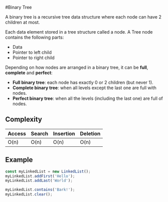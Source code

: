 #Binary Tree

A binary tree is a recursive tree data structure where each node can have 2 children at most.

Each data element stored in a tree structure called a node. A Tree node contains the following parts:
 - Data
 - Pointer to left child
 - Pointer to right child
 
Depending on how nodes are arranged in a binary tree, it can be **full**, **complete** and **perfect**:
 - **Full binary tree**: each node has exactly 0 or 2 children (but never 1).
 - **Complete binary tree**: when all levels except the last one are full with nodes.
 - **Perfect binary tree**: when all the levels (including the last one) are full of nodes.

## Complexity

| Access    | Search    | Insertion | Deletion  |
| -------   | -------   | -------   | -------   |
| O(n)      | O(n)      | O(n)      | O(n)      |

## Example

```javascript
const myLinkedList = new LinkedList();
myLinkedList.addFirst('Hello');
myLinkedList.addLast('World');

myLinkedList.contains('Bark!');
myLinkedList.clear();
```
